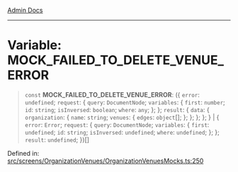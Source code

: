 [Admin Docs](/)

***

# Variable: MOCK\_FAILED\_TO\_DELETE\_VENUE\_ERROR

> `const` **MOCK\_FAILED\_TO\_DELETE\_VENUE\_ERROR**: (\{ `error`: `undefined`; `request`: \{ `query`: `DocumentNode`; `variables`: \{ `first`: `number`; `id`: `string`; `isInversed`: `boolean`; `where`: `any`; \}; \}; `result`: \{ `data`: \{ `organization`: \{ `name`: `string`; `venues`: \{ `edges`: `object`[]; \}; \}; \}; \}; \} \| \{ `error`: `Error`; `request`: \{ `query`: `DocumentNode`; `variables`: \{ `first`: `undefined`; `id`: `string`; `isInversed`: `undefined`; `where`: `undefined`; \}; \}; `result`: `undefined`; \})[]

Defined in: [src/screens/OrganizationVenues/OrganizationVenuesMocks.ts:250](https://github.com/PalisadoesFoundation/talawa-admin/blob/main/src/screens/OrganizationVenues/OrganizationVenuesMocks.ts#L250)
